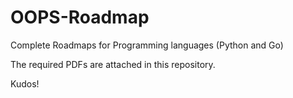# OOPS-Roadmap
Complete Roadmaps for Programming languages (Python and Go)

The required PDFs are attached in this repository.

Kudos!
